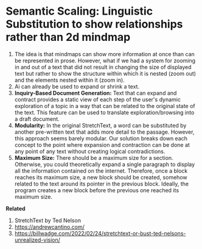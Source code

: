 # Semantic Scaling: Linguistic Substitution to show relationships rather than 2d mindmap
1. The idea is that mindmaps can show more information at once than can be represented in prose. However, what if we had a system for zooming in and out of a text that did not result in changing the size of displayed text but rather to show the structure within which it is nested (zoom out) and the elements nested within it (zoom in).
2. Ai can already be used to expand or shrink a text.
3. **Inquiry-Based Document Generation:** Text that can expand and contract provides a static view of each step of the user's dynamic exploration of a topic in a way that can be related to the original state of the text. This feature can be used to translate exploration/browsing into a draft document.
4. **Modularity:** In the original StretchText, a word can be substituted by another pre-written text that adds more detail to the passage. However, this approach seems barely modular. Our solution breaks down each concept to the point where expansion and contraction can be done at any point of any text without creating logical contradictions.
5. **Maximum Size:** There should be a maximum size for a section. Otherwise, you could theoretically expand a single paragraph to display all the information contained on the internet. Therefore, once a block reaches its maximum size, a new block should be created, somehow related to the text around its pointer in the previous block. Ideally, the program creates a new block before the previous one reached its maximum size.



******Related******
1. StretchText by Ted Nelson
2. https://andrewcantino.com/
3. https://billwadge.com/2022/02/24/stretchtext-or-bust-ted-nelsons-unrealized-vision/


